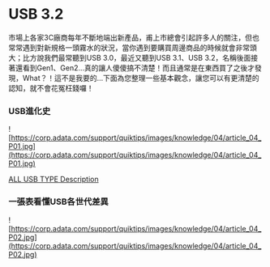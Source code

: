 # USB 3.2

市場上各家3C廠商每年不斷地端出新產品，甫上市總會引起許多人的關注，但也常常遇到對新規格一頭霧水的狀況，當你遇到要購買周邊商品的時候就會非常頭大；比方說我們最常聽到USB 3.0，最近又聽到USB 3.1、USB 3.2，名稱後面接著還看到Gen1、Gen2…真的讓人傻傻搞不清楚！而且通常是在東西買了之後才發現，What？！這不是我要的…下面為您整理一些基本觀念，讓您可以有更清楚的認知，就不會花冤枉錢囉！

### USB進化史

![https://corp.adata.com/support/quiktips/images/knowledge/04/article_04_P01.jpg](https://corp.adata.com/support/quiktips/images/knowledge/04/article_04_P01.jpg)

[ALL USB TYPE Description](USB%203%202%20169d4b92b7874053bb23f42006d6501f/ALL%20USB%20TYPE%20Description%20b832d4a648aa45829fa7139b7ad18d90.csv)

### 一張表看懂USB各世代差異

![https://corp.adata.com/support/quiktips/images/knowledge/04/article_04_P02.jpg](https://corp.adata.com/support/quiktips/images/knowledge/04/article_04_P02.jpg)